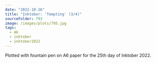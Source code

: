 ```yaml
---
date: "2022-10-26"
title: "Inktober: 'Tempting' (3/4)"
sourceFolder: 793
image: /images/plots/795.jpg
tags:
  - A6
  - inktober
  - inktober2022
---
```


Plotted with fountain pen on A6 paper for the 25th day of Inktober 2022.
